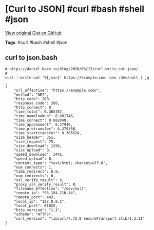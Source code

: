 # [Curl to JSON] #curl #bash #shell #json

[View original Gist on GitHub](https://gist.github.com/Integralist/d6e750eb89d4a3e97bed37b80abe6e4d)

**Tags:** #curl #bash #shell #json

## curl to json.bash

```shell
# https://daniel.haxx.se/blog/2020/03/17/curl-write-out-json/
#
curl --write-out '%{json}' https://example.com -svo /dev/null | jq

{
    "url_effective": "https://example.com/",
    "method": "GET",
    "http_code": 200,
    "response_code": 200,
    "http_connect": 0,
    "time_total": 0.365787,
    "time_namelookup": 0.001746,
    "time_connect": 0.002049,
    "time_appconnect": 0.27916,
    "time_pretransfer": 0.279358,
    "time_starttransfer": 0.365528,
    "size_header": 351,
    "size_request": 75,
    "size_download": 1256,
    "size_upload": 0,
    "speed_download": 3441,
    "speed_upload": 0,
    "content_type": "text/html; charset=UTF-8",
    "num_connects": 1,
    "time_redirect": 0.0,
    "num_redirects": 0,
    "ssl_verify_result": 0,
    "proxy_ssl_verify_result": 0,
    "filename_effective": "/dev/null",
    "remote_ip": "93.184.216.34",
    "remote_port": 443,
    "local_ip": "127.0.0.1",
    "local_port": 61028,
    "http_version": "1.1",
    "scheme": "HTTPS",
    "curl_version": "libcurl/7.72.0 SecureTransport zlib/1.2.11"
}
```

